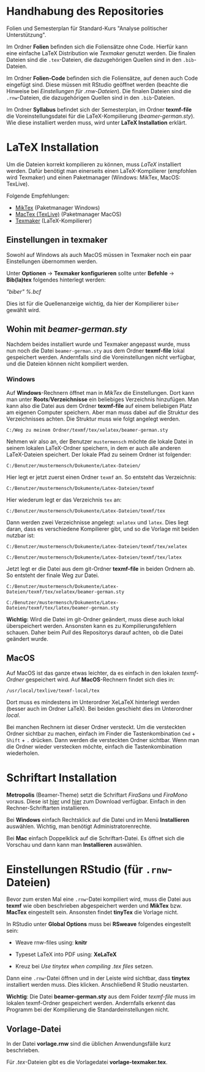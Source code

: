 # Handhabung des Repositories
Folien und Semesterplan für Standard-Kurs "Analyse politischer Unterstützung". 

Im Ordner **Folien** befinden sich die Foliensätze ohne Code. Hierfür kann eine einfache LaTeX Distribution wie *Texmaker* genutzt werden. Die finalen Dateien sind die ```.tex```-Dateien, die dazugehörigen Quellen sind in den ```.bib```-Dateien. 

Im Ordner **Folien-Code** befinden sich die Foliensätze, auf denen auch Code eingefügt sind. Diese müssen mit RStudio geöffnet werden (beachte die Hinweise bei *Einstellungen für .rnw-Dateien*). Die finalen Dateien sind die ```.rnw```-Dateien, die dazugehörigen Quellen sind in den ```.bib```-Dateien. 

Im Ordner **Syllabus** befindet sich der Semesterplan, im Ordner **texmf-file** die Voreinstellungsdatei für die LaTeX-Kompilierung (*beamer-german.sty*). Wie diese installiert werden muss, wird unter **LaTeX Installation** erklärt.

# LaTeX Installation
Um die Dateien korrekt kompilieren zu können, muss *LaTeX* installiert werden. Dafür benötigt man einerseits einen LaTeX-Kompilierer (empfohlen wird Texmaker) und einen Paketmanager (Windows: MikTex, MacOS: TexLive).

Folgende Empfehlungen:

- [MikTex](https://miktex.org/download) (Paketmanager Windows)
- [MacTex (TexLive)](http://www.tug.org/mactex/) (Paketmanager MacOS)
- [Texmaker](https://www.xm1math.net/texmaker/download.html) (LaTeX-Kompilierer)


## Einstellungen in texmaker
Sowohl auf Windows als auch MacOS müssen in Texmaker noch ein paar Einstellungen übernommen werden. 

Unter **Optionen** -> **Texmaker konfigurieren** sollte unter **Befehle** -> **Bib(la)tex** folgendes hinterlegt werden:

*"biber" %.bcf*

Dies ist für die Quellenanzeige wichtig, da hier der Kompilierer ```biber``` gewählt wird.

## Wohin mit *beamer-german.sty*
Nachdem beides installiert wurde und Texmaker angepasst wurde, muss nun noch die Datei ```beamer-german.sty``` aus dem Ordner **texmf-file** lokal gespeichert werden. Andernfalls sind die Voreinstellungen nicht verfügbar, und die Dateien können nicht kompiliert werden.

### Windows
Auf **Windows**-Rechnern öffnet man in *MikTex* die Einstellungen. Dort kann man unter **Roots**/**Verzeichnisse** ein beliebiges Verzeichnis hinzufügen. Man kann also die Datei aus dem Ordner **texmf-file** auf einem beliebigen Platz am eigenen Computer speichern. Aber man muss dabei auf die Struktur des Verzeichnisses achten. Die Struktur muss wie folgt angelegt werden. 

```C:/Weg zu meinem Ordner/texmf/tex/xelatex/beamer-german.sty```

Nehmen wir also an, der Benutzer ```mustermensch``` möchte die lokale Datei in seinem lokalen LaTeX-Ordner speichern, in dem er auch alle anderen LaTeX-Dateien speichert. Der lokale Pfad zu seinem Ordner ist folgender:

```C:/Benutzer/mustermensch/Dokumente/Latex-Dateien/``` 

Hier legt er jetzt zuerst einen Ordner ```texmf``` an. So entsteht das Verzeichnis:

```C:/Benutzer/mustermensch/Dokumente/Latex-Dateien/texmf``` 

Hier wiederum legt er das Verzeichnis ```tex``` an:

```C:/Benutzer/mustermensch/Dokumente/Latex-Dateien/texmf/tex``` 

Dann werden zwei Verzeichnisse angelegt: ```xelatex``` und ```latex```. Dies liegt daran, dass es verschiedene Kompilierer gibt, und so die Vorlage mit beiden nutzbar ist:

```C:/Benutzer/mustermensch/Dokumente/Latex-Dateien/texmf/tex/xelatex``` 

```C:/Benutzer/mustermensch/Dokumente/Latex-Dateien/texmf/tex/latex``` 

Jetzt legt er die Datei aus dem git-Ordner **texmf-file** in beiden Ordnern ab. So entsteht der finale Weg zur Datei.

```C:/Benutzer/mustermensch/Dokumente/Latex-Dateien/texmf/tex/xelatex/beamer-german.sty``` 

```C:/Benutzer/mustermensch/Dokumente/Latex-Dateien/texmf/tex/latex/beamer-german.sty``` 

**Wichtig:** Wird die Datei im git-Ordner geändert, muss diese auch lokal überspeichert werden. Ansonsten kann es zu Kompilierungsfehlern schauen. Daher beim *Pull* des Repositorys darauf achten, ob die Datei geändert wurde.

## MacOS
Auf MacOS ist das ganze etwas leichter, da es einfach in den lokalen *texmf-Ordner* gespeichert wird. Auf **MacOS**-Rechnern findet sich dies in: 

```/usr/local/texlive/texmf-local/tex```

Dort muss es mindestens im Unterordner XeLaTeX hinterlegt werden (besser auch im Ordner LaTeX). Bei beiden geschieht dies im Unterordner *local*. 

Bei manchen Rechnern ist dieser Ordner versteckt. Um die versteckten Ordner sichtbar zu machen, einfach im Finder die Tastenkombination ```Cmd``` + ```Shift``` + ```.``` drücken. Dann werden die versteckten Ordner sichtbar. Wenn man die Ordner wieder verstecken möchte, einfach die Tastenkombination wiederholen. 

# Schriftart Installation  
**Metropolis** (Beamer-Theme) setzt die Schriftart *FiraSans* und *FiraMono* voraus. Diese ist [hier](https://fonts.google.com/specimen/Fira+Sans) und [hier](https://fonts.google.com/specimen/Fira+Mono) zum Download verfügbar. Einfach in den Rechner-Schriftarten installieren.

Bei **Windows** einfach Rechtsklick auf die Datei und im Menü **Installieren** auswählen. Wichtig, man benötigt Administratorenrechte.

Bei **Mac** einfach Doppelklick auf die Schriftart-Datei. Es öffnet sich die Vorschau und dann kann man **Installieren** auswählen. 

# Einstellungen RStudio (für ```.rnw```-Dateien)
Bevor zum ersten Mal eine ```.rnw```-Datei kompiliert wird, muss die Datei aus **texmf** wie oben beschrieben abgespeichert werden und **MikTex** bzw. **MacTex** eingestellt sein. Ansonsten findet **tinyTex** die Vorlage nicht. 

In RStudio unter **Global Options** muss bei **RSweave** folgendes eingestellt sein:

- Weave rnw-files using: **knitr**

- Typeset LaTeX into PDF using: **XeLaTeX**

- Kreuz bei *Use tinytex when compiling .tex files* setzen.

Dann eine ```.rnw```-Datei öffnen und in der Leiste wird sichtbar, dass **tinytex** installiert werden muss. Dies klicken. Anschließend R Studio neustarten. 

**Wichtig**: Die Datei **beamer-german.sty** aus dem Folder *texmf-file* muss im lokalen texmf-Ordner gespeichert werden. Andernfalls erkennt das Programm bei der Kompilierung die Standardeinstellungen nicht. 

## Vorlage-Datei
In der Datei **vorlage.rnw** sind die üblichen Anwendungsfälle kurz beschrieben. 

Für *.tex*-Dateien gibt es die Vorlagedatei **vorlage-texmaker.tex**. 


